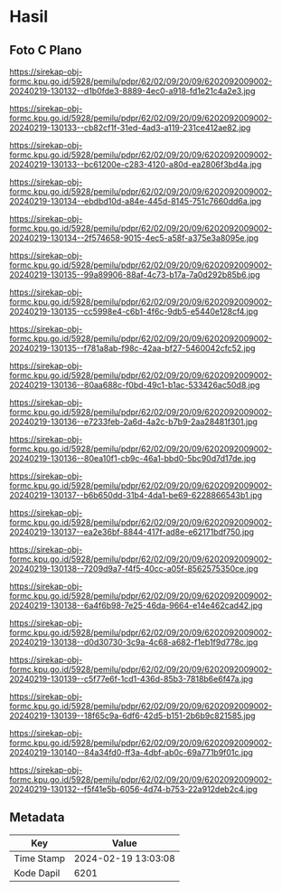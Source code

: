 # Hasil

## Foto C Plano

https://sirekap-obj-formc.kpu.go.id/5928/pemilu/pdpr/62/02/09/20/09/6202092009002-20240219-130132--d1b0fde3-8889-4ec0-a918-fd1e21c4a2e3.jpg

https://sirekap-obj-formc.kpu.go.id/5928/pemilu/pdpr/62/02/09/20/09/6202092009002-20240219-130133--cb82cf1f-31ed-4ad3-a119-231ce412ae82.jpg

https://sirekap-obj-formc.kpu.go.id/5928/pemilu/pdpr/62/02/09/20/09/6202092009002-20240219-130133--bc61200e-c283-4120-a80d-ea2806f3bd4a.jpg

https://sirekap-obj-formc.kpu.go.id/5928/pemilu/pdpr/62/02/09/20/09/6202092009002-20240219-130134--ebdbd10d-a84e-445d-8145-751c7660dd6a.jpg

https://sirekap-obj-formc.kpu.go.id/5928/pemilu/pdpr/62/02/09/20/09/6202092009002-20240219-130134--2f574658-9015-4ec5-a58f-a375e3a8095e.jpg

https://sirekap-obj-formc.kpu.go.id/5928/pemilu/pdpr/62/02/09/20/09/6202092009002-20240219-130135--99a89906-88af-4c73-b17a-7a0d292b85b6.jpg

https://sirekap-obj-formc.kpu.go.id/5928/pemilu/pdpr/62/02/09/20/09/6202092009002-20240219-130135--cc5998e4-c6b1-4f6c-9db5-e5440e128cf4.jpg

https://sirekap-obj-formc.kpu.go.id/5928/pemilu/pdpr/62/02/09/20/09/6202092009002-20240219-130135--f781a8ab-f98c-42aa-bf27-5460042cfc52.jpg

https://sirekap-obj-formc.kpu.go.id/5928/pemilu/pdpr/62/02/09/20/09/6202092009002-20240219-130136--80aa688c-f0bd-49c1-b1ac-533426ac50d8.jpg

https://sirekap-obj-formc.kpu.go.id/5928/pemilu/pdpr/62/02/09/20/09/6202092009002-20240219-130136--e7233feb-2a6d-4a2c-b7b9-2aa28481f301.jpg

https://sirekap-obj-formc.kpu.go.id/5928/pemilu/pdpr/62/02/09/20/09/6202092009002-20240219-130136--80ea10f1-cb9c-46a1-bbd0-5bc90d7d17de.jpg

https://sirekap-obj-formc.kpu.go.id/5928/pemilu/pdpr/62/02/09/20/09/6202092009002-20240219-130137--b6b650dd-31b4-4da1-be69-6228866543b1.jpg

https://sirekap-obj-formc.kpu.go.id/5928/pemilu/pdpr/62/02/09/20/09/6202092009002-20240219-130137--ea2e36bf-8844-417f-ad8e-e62171bdf750.jpg

https://sirekap-obj-formc.kpu.go.id/5928/pemilu/pdpr/62/02/09/20/09/6202092009002-20240219-130138--7209d9a7-f4f5-40cc-a05f-8562575350ce.jpg

https://sirekap-obj-formc.kpu.go.id/5928/pemilu/pdpr/62/02/09/20/09/6202092009002-20240219-130138--6a4f6b98-7e25-46da-9664-e14e462cad42.jpg

https://sirekap-obj-formc.kpu.go.id/5928/pemilu/pdpr/62/02/09/20/09/6202092009002-20240219-130138--d0d30730-3c9a-4c68-a682-f1eb1f9d778c.jpg

https://sirekap-obj-formc.kpu.go.id/5928/pemilu/pdpr/62/02/09/20/09/6202092009002-20240219-130139--c5f77e6f-1cd1-436d-85b3-7818b6e6f47a.jpg

https://sirekap-obj-formc.kpu.go.id/5928/pemilu/pdpr/62/02/09/20/09/6202092009002-20240219-130139--18f65c9a-6df6-42d5-b151-2b6b9c821585.jpg

https://sirekap-obj-formc.kpu.go.id/5928/pemilu/pdpr/62/02/09/20/09/6202092009002-20240219-130140--84a34fd0-ff3a-4dbf-ab0c-69a771b9f01c.jpg

https://sirekap-obj-formc.kpu.go.id/5928/pemilu/pdpr/62/02/09/20/09/6202092009002-20240219-130132--f5f41e5b-6056-4d74-b753-22a912deb2c4.jpg


## Metadata

| Key        | Value               |
| ---------- | ------------------- |
| Time Stamp | 2024-02-19 13:03:08 |
| Kode Dapil | 6201                |



